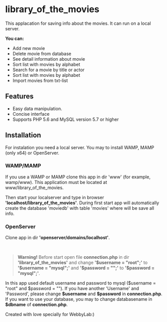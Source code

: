 # library_of_the_movies
<p>This applacation for saving info about the movies. It can run on a local server.<p>
<b>You can:</b>
<ul>
<li>Add new movie</li>
<li>Delete movie from database</li>
<li>See detail information about movie</li>
<li>Sort list with movies by alphabet</li>
<li>Search for a movie by title or actor</li>
<li>Sort list with movies by alphabet</li>
<li>Import movies from txt-list</li>
</ul>
<h2>Features</h2>
<ul>
<li>Easy data manipulation.</li>
<li>Concise interface</li>
<li>Supports PHP 5.6 and MySQL version 5.7 or higher</li>
</ul>
<h2>Installation</h2>
<p>For instalation you need a local server. You may to install WAMP, MAMP (only x64) or OpenServer.<br>
<h3>WAMP/MAMP</h3>
If you use a WAMP or MAMP clone this app in dir 'www' (for example, wamp/www). This application must be located at www/library_of_the_movies.<p>
<p>Then start your localserver and type in browser <b>'localhost/library_of_the_movies'</b>. During first start app will automatically create the database 'moviedb' with table 'movies' where will be save all info.</p>
<h3>OpenServer</h3>
<p>Clone app in dir <b>'openserver/domains/localhost'</b>.</p> <br><blockquote><b>Warning!</b> Before start open file <b>connection.php</b> in dir <b>'library_of_the_movies'</b> and change <b>'$username = "root";'</b> to <b>'$username = "mysql";'</b> and <b>'$password = "";'</b> to <b>'$password = "mysql";'</b>.</blockquote>
<p>In this app used default username and password to mysql ($username = "root" and $password = ""). If you have another 'Username' and 'Password', please change <b>$username</b> and <b>$password</b> in <b>connection.php</b>. If you want to use your database, you may to change databasename in <b>$dbname</b> of <b>connection.php</b>.</p>

<p>Created with love specially for WebbyLab:)</p>
